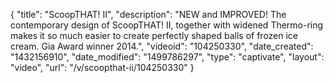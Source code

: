 {
    "title": "ScoopTHAT! II",
    "description": "NEW and IMPROVED! The contemporary design of ScoopTHAT! II, together with widened Thermo-ring makes it so much easier to create perfectly shaped balls of frozen ice cream. Gia Award winner 2014.",
    "videoid": "104250330",
    "date_created": "1432156910",
    "date_modified": "1499786297",
    "type": "captivate",
    "layout": "video",
    "url": "\/v\/scoopthat-ii\/104250330"
}